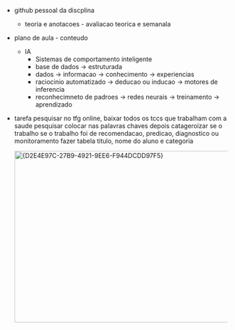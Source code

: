 - github pessoal da discplina 
  - teoria e anotacoes - avaliacao teorica e semanala
- plano de aula - conteudo
  - IA
      - Sistemas de comportamento inteligente
      - base de dados -> estruturada
      - dados -> informacao -> conhecimento -> experiencias
    - raciocinio automatizado -> deducao ou inducao -> motores de inferencia
    - reconhecimneto de padroes -> redes neurais -> treinamento -> aprendizado

- tarefa
  pesquisar no tfg online, baixar todos os tccs que trabalham com a saude
  pesquisar colocar nas palavras chaves
  depois catageroizar se o trabalho se o trabalho foi de recomendacao, predicao, diagnostico ou monitoramento
  fazer tabela titulo, nome do aluno e categoria

  <img width="798" height="386" alt="{D2E4E97C-27B9-4921-9EE6-F944DCDD97F5}" src="https://github.com/user-attachments/assets/3d86cddb-b143-4d9b-bd75-5f3b7088875c" />
